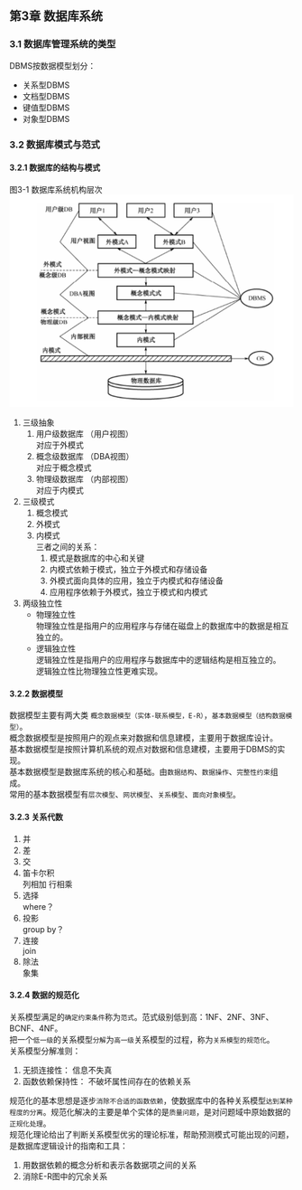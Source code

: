 ## 第3章 数据库系统
### 3.1 数据库管理系统的类型
DBMS按数据模型划分：  
- 关系型DBMS  
- 文档型DBMS  
- 键值型DBMS  
- 对象型DBMS  

### 3.2 数据库模式与范式
#### 3.2.1 数据库的结构与模式
图3-1 数据库系统机构层次  
![数据库系统机构层次](https://raw.githubusercontent.com/chundonghan/system-architect/master/img/ch3_1.png)  

1. 三级抽象  
    1. 用户级数据库 （用户视图）  
        对应于外模式  
    2. 概念级数据库 （DBA视图）  
        对应于概念模式  
    3. 物理级数据库 （内部视图）  
        对应于内模式  
2. 三级模式  
    1. 概念模式  
    2. 外模式  
    3. 内模式  
    三者之间的关系：  
        1. 模式是数据库的中心和关键  
        2. 内模式依赖于模式，独立于外模式和存储设备  
        3. 外模式面向具体的应用，独立于内模式和存储设备  
        4. 应用程序依赖于外模式，独立于模式和内模式  
3. 两级独立性  
    - 物理独立性  
        物理独立性是指用户的应用程序与存储在磁盘上的数据库中的数据是相互独立的。  
    - 逻辑独立性  
        逻辑独立性是指用户的应用程序与数据库中的逻辑结构是相互独立的。  
逻辑独立性比物理独立性更难实现。  

#### 3.2.2 数据模型
数据模型主要有两大类 `概念数据模型（实体-联系模型，E-R）`，`基本数据模型（结构数据模型）`。  
概念数据模型是按照用户的观点来对数据和信息建模，主要用于数据库设计。  
基本数据模型是按照计算机系统的观点对数据和信息建模，主要用于DBMS的实现。  
基本数据模型是数据库系统的核心和基础。由`数据结构`、`数据操作`、`完整性约束`组成。  
常用的基本数据模型有`层次模型`、`网状模型`、`关系模型`、`面向对象模型`。  
#### 3.2.3 关系代数
1. 并  
2. 差  
3. 交  
4. 笛卡尔积  
    列相加 行相乘  
5. 选择  
    where？  
6. 投影  
    group by？  
7. 连接  
    join  
8. 除法  
    象集  

#### 3.2.4 数据的规范化
关系模型满足的`确定约束条件`称为`范式`。范式级别低到高：1NF、2NF、3NF、BCNF、4NF。  
把一个`低一级`的关系模型`分解`为`高一级`关系模型的过程，称为`关系模型的规范化`。  
关系模型分解准则：  
1. 无损连接性： 信息不失真  
2. 函数依赖保持性： 不破坏属性间存在的依赖关系  

规范化的基本思想是逐步`消除不合适的函数依赖`，使数据库中的各种关系模型`达到某种程度的分离`。规范化解决的主要是单个实体的是`质量问题`，是对问题域中原始数据的`正规化处理`。  
规范化理论给出了判断关系模型优劣的理论标准，帮助预测模式可能出现的问题，是数据库逻辑设计的指南和工具：  
1. 用数据依赖的概念分析和表示各数据项之间的关系  
2. 消除E-R图中的冗余关系  

